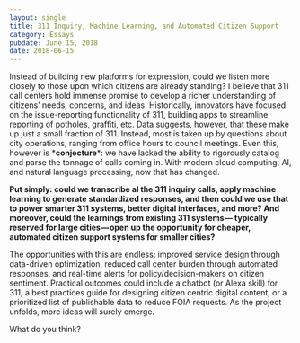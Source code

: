```yaml
---
layout: single
title: 311 Inquiry, Machine Learning, and Automated Citizen Support
category: Essays
pubdate: June 15, 2018
date: 2018-06-15
---
```

Instead of building new platforms for expression, could we listen more closely to those upon which citizens are already standing? I believe that 311 call centers hold immense promise to develop a richer understanding of citizens’ needs, concerns, and ideas. Historically, innovators have focused on the issue-reporting functionality of 311, building apps to streamline reporting of potholes, graffiti, etc. Data suggests, however, that these make up just a small fraction of 311. Instead, most is taken up by questions about city operations, ranging from office hours to council meetings. Even this, however is \***conjecture**\*: we have lacked the ability to rigorously catalog and parse the tonnage of calls coming in. With modern cloud computing, AI, and natural language processing, now that has changed.

**Put simply: could we transcribe al the 311 inquiry calls, apply machine learning to generate standardized responses, and then could we use that to power smarter 311 systems, better digital interfaces, and more? And moreover, could the learnings from existing 311 systems — typically reserved for large cities — open up the opportunity for cheaper, automated citizen support systems for smaller cities?**

The opportunities with this are endless: improved service design through data-driven optimization, reduced call center burden through automated responses, and real-time alerts for policy/decision-makers on citizen sentiment. Practical outcomes could include a chatbot (or Alexa skill) for 311, a best practices guide for designing citizen centric digital content, or a prioritized list of publishable data to reduce FOIA requests. As the project unfolds, more ideas will surely emerge.

What do you think?